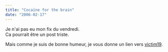 ```yaml
---
title: "Cocaïne for the brain"
date: "2006-02-17"
---
```


Je n'ai pas eu mon fix du vendredi.  
Ca pourrait être un post triste.

Mais comme je suis de bonne humeur, je vous donne un lien vers [victim19](http://victim19.skyblog.com/).
